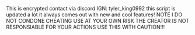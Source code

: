 This is encrypted contact via discord IGN: tyler_king0992 this script is updated a lot it always comes out with new and cool features!
NOTE I DO NOT CONDONE CHEATING USE AT YOUR OWN RISK THE CREATOR IS NOT RESPONSIABLE FOR YOUR ACTIONS USE THIS WITH CAUTION!!!
